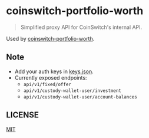 # coinswitch-portfolio-worth

> Simplified proxy API for CoinSwitch's internal API.

Used by [coinswitch-portfolio-worth](https://github.com/plibither8/coinswitch-portfolio-worth).

## Note

* Add your auth keys in [keys.json](keys.json).
* Currently exposed endpoints:
  * `api/v1/fixed/offer`
  * `api/v1/custody-wallet-user/investment`
  * `api/v1/custody-wallet-user/account-balances`

## LICENSE

[MIT](LICENSE)
